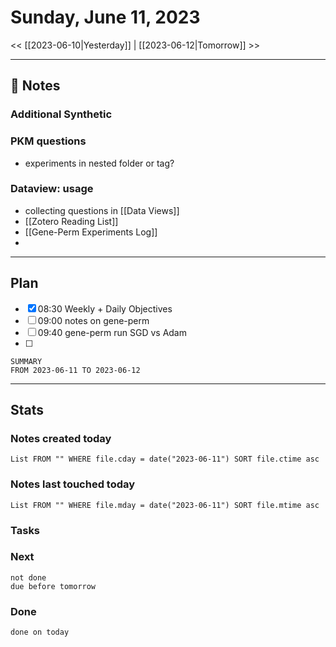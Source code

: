


# Sunday, June 11, 2023

<< [[2023-06-10|Yesterday]] | [[2023-06-12|Tomorrow]] >>

---

## 📝 Notes


### Additional Synthetic



### PKM questions
- experiments in nested folder or tag?
### Dataview: usage
- collecting questions in [[Data Views]]
- [[Zotero Reading List]] 
- [[Gene-Perm Experiments Log]]
- 


---

## Plan

- [x] 08:30 Weekly + Daily Objectives
- [ ] 09:00 notes on gene-perm
- [ ] 09:40 gene-perm run SGD vs Adam
- [ ] 


```toggl
SUMMARY
FROM 2023-06-11 TO 2023-06-12
```

---
## Stats
### Notes created today
```dataview
List FROM "" WHERE file.cday = date("2023-06-11") SORT file.ctime asc
```

### Notes last touched today
```dataview
List FROM "" WHERE file.mday = date("2023-06-11") SORT file.mtime asc
```



### Tasks

### Next

```tasks
not done 
due before tomorrow
```

### Done

```tasks
done on today
```
